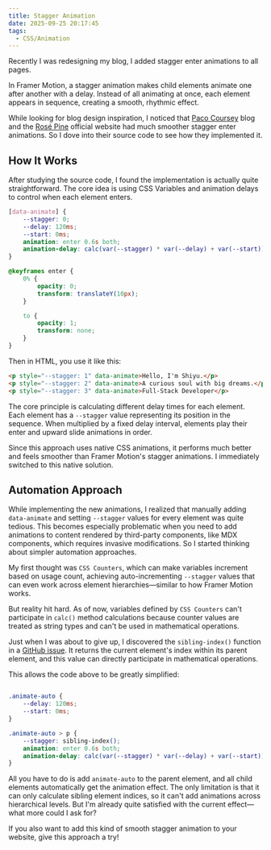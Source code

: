 ```yaml
---
title: Stagger Animation
date: 2025-09-25 20:17:45
tags:
  - CSS/Animation
---
```


Recently I was redesigning my blog, I added stagger enter animations to all pages.

In Framer Motion, a stagger animation makes child elements animate one after another with a delay. Instead of all animating at once, each element appears in sequence, creating a smooth, rhythmic effect.

While looking for blog design inspiration, I noticed that [Paco Coursey](https://paco.me/) blog and the [Rosé Pine](https://rosepinetheme.com/) official website had much smoother stagger enter animations. So I dove into their source code to see how they implemented it.

## How It Works

After studying the source code, I found the implementation is actually quite straightforward. The core idea is using CSS Variables and animation delays to control when each element enters.

```css
[data-animate] {
    --stagger: 0;
    --delay: 120ms;
    --start: 0ms;
    animation: enter 0.6s both;
    animation-delay: calc(var(--stagger) * var(--delay) + var(--start));
}

@keyframes enter {
    0% {
        opacity: 0;
        transform: translateY(10px);
    }

    to {
        opacity: 1;
        transform: none;
    }
}
```

Then in HTML, you use it like this:

```html
<p style="--stagger: 1" data-animate>Hello, I'm Shiyu.</p>
<p style="--stagger: 2" data-animate>A curious soul with big dreams.</p>
<p style="--stagger: 3" data-animate>Full-Stack Developer</p>
```

The core principle is calculating different delay times for each element. Each element has a `--stagger` value representing its position in the sequence. When multiplied by a fixed delay interval, elements play their enter and upward slide animations in order.

Since this approach uses native CSS animations, it performs much better and feels smoother than Framer Motion's stagger animations. I immediately switched to this native solution.

## Automation Approach

While implementing the new animations, I realized that manually adding `data-animate` and setting `--stagger` values for every element was quite tedious. This becomes especially problematic when you need to add animations to content rendered by third-party components, like MDX components, which requires invasive modifications. So I started thinking about simpler automation approaches.

My first thought was `CSS Counters`, which can make variables increment based on usage count, achieving auto-incrementing `--stagger` values that can even work across element hierarchies—similar to how Framer Motion works.

But reality hit hard. As of now, variables defined by `CSS Counters` can't participate in `calc()` method calculations because counter values are treated as string types and can't be used in mathematical operations.

Just when I was about to give up, I discovered the `sibling-index()` function in a [GitHub issue](https://github.com/w3c/csswg-drafts/issues/1026). It returns the current element's index within its parent element, and this value can directly participate in mathematical operations.

This allows the code above to be greatly simplified:

```css

.animate-auto {
	--delay: 120ms;
	--start: 0ms;
}

.animate-auto > p {
	--stagger: sibling-index();
	animation: enter 0.6s both;
	animation-delay: calc(var(--stagger) * var(--delay) + var(--start));
}
```

All you have to do is add `animate-auto` to the parent element, and all child elements automatically get the animation effect. The only limitation is that it can only calculate sibling element indices, so it can't add animations across hierarchical levels. But I'm already quite satisfied with the current effect—what more could I ask for?

If you also want to add this kind of smooth stagger animation to your website, give this approach a try!
